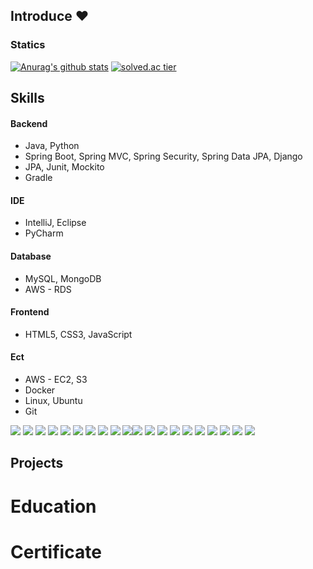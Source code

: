 ## Introduce :heart:

<!--
**hahyuning/hahyuning** is a ✨ _special_ ✨ repository because its `README.md` (this file) appears on your GitHub profile.

Here are some ideas to get you started:

- 🔭 I’m currently working on ...
- 🌱 I’m currently learning ...
- 👯 I’m looking to collaborate on ...
- 🤔 I’m looking for help with ...
- 💬 Ask me about ...
- 📫 How to reach me: ...
- 😄 Pronouns: ...
- ⚡ Fun fact: ...
-->

### Statics
[![Anurag's github stats](https://github-readme-stats.vercel.app/api?username=hahyuning&hide=contribs,prs&show_icons=true&theme=dracula)](https://github.com/hahyuning)
[![solved.ac tier](http://mazassumnida.wtf/api/v2/generate_badge?boj=hahyuning)](https://solved.ac/hahyuning)


## Skills
#### Backend
+ Java, Python 
+ Spring Boot, Spring MVC, Spring Security, Spring Data JPA, Django 
+ JPA, Junit, Mockito 
+ Gradle 

#### IDE 
+ IntelliJ, Eclipse 
+ PyCharm 

#### Database 
+ MySQL, MongoDB
+ AWS - RDS

#### Frontend 
+ HTML5, CSS3, JavaScript 

#### Ect 
+ AWS - EC2, S3 
+ Docker 
+ Linux, Ubuntu 
+ Git 

<img src="https://img.shields.io/badge/Java-007396?style=flat-square&logo=java&logoColor=white"/>&nbsp;<img src="https://img.shields.io/badge/Python-3766AB?style=flat-square&logo=Python&logoColor=white"/>&nbsp;<img src="https://img.shields.io/badge/Spring-6DB33F?style=flat-square&logo=Spring&logoColor=white"/>&nbsp;<img src="https://img.shields.io/badge/SpringBoot-6DB33F?style=flat-square&logo=SpringBoot&logoColor=white"/>&nbsp;<img src="https://img.shields.io/badge/Django-092E20?style=flat-square&logo=Django&logoColor=white"/>&nbsp;<img src="https://img.shields.io/badge/JUnit5-25A162?style=flat-square&logo=JUnit5&logoColor=white"/>&nbsp;<img src="https://img.shields.io/badge/Gradle-02303A?style=flat-square&logo=Gradle&logoColor=white"/>&nbsp;<img src="https://img.shields.io/badge/IntelliJ-000000?style=flat-square&logo=IntelliJ&logoColor=white"/>&nbsp;<img src="https://img.shields.io/badge/Eclipse-2C2255?style=flat-square&logo=Eclipse&logoColor=white"/>&nbsp;<img src="https://img.shields.io/badge/PyCharm-000000?style=flat-square&logo=PyCharm&logoColor=white"/><img src="https://img.shields.io/badge/MySQL-4479A1?style=flat-square&logo=MySQL&logoColor=white"/>&nbsp;<img src="https://img.shields.io/badge/MongoDB-47A248?style=flat-square&logo=MongoDB&logoColor=white"/>&nbsp;<img src="https://img.shields.io/badge/HTML5-E34F26?style=flat-square&logo=HTML5&logoColor=white"/>&nbsp;<img src="https://img.shields.io/badge/CSS5-1572B6?style=flat-square&logo=CSS3&logoColor=white"/>&nbsp;<img src="https://img.shields.io/badge/JavaScript-007396?style=flat-square&logo=JavaScript&logoColor=white"/>&nbsp;<img src="https://img.shields.io/badge/Amazon%20AWS-232F3E?style=flat-square&logo=Amazon%20AWS&logoColor=white"/>&nbsp;<img src="https://img.shields.io/badge/Linux-FCC624?style=flat-square&logo=Linux&logoColor=white"/>&nbsp;<img src="https://img.shields.io/badge/Ubuntu-E95420?style=flat-square&logo=Ubuntu&logoColor=white"/>&nbsp;<img src="https://img.shields.io/badge/Docker-2496ED?style=flat-square&logo=Docker&logoColor=white"/>&nbsp;<img src="https://img.shields.io/badge/Git-F05032?style=flat-square&logo=Git&logoColor=white"/>&nbsp;

## Projects


# Education


# Certificate

